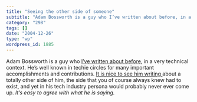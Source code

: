 ```yaml
---
title: "Seeing the other side of someone"
subtitle: "Adam Bossworth is a guy who I’ve written about before, in a very te..."
category: "298"
tags: []
date: "2004-12-26"
type: "wp"
wordpress_id: 1885
---
```

Adam Bossworth is a guy who [I’ve written about before](/weblogs/archives/000522.html), in a very technical context. He’s well known in techie circles for many important accomplishments and contributions. [It is nice to see him writing ](http://www.adambosworth.net/archives/000036.html)about a totally other side of him, the side that you of course always knew had to exist, and yet in his tech industry persona would probably never ever come up. *It’s easy to agree with what he is saying.*